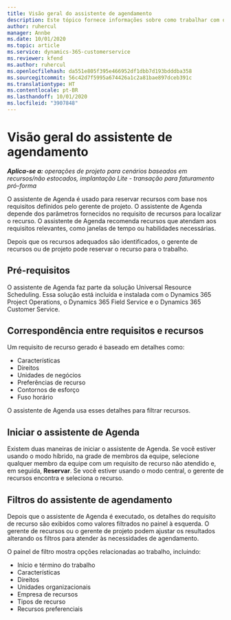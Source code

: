 ```yaml
---
title: Visão geral do assistente de agendamento
description: Este tópico fornece informações sobre como trabalhar com o assistente de Agenda para reservar recursos.
author: ruhercul
manager: Annbe
ms.date: 10/01/2020
ms.topic: article
ms.service: dynamics-365-customerservice
ms.reviewer: kfend
ms.author: ruhercul
ms.openlocfilehash: da551e805f395e466952df1dbb7d193bdddba358
ms.sourcegitcommit: 56c42d7f5995a674426a1c2a81bae897dceb391c
ms.translationtype: HT
ms.contentlocale: pt-BR
ms.lasthandoff: 10/01/2020
ms.locfileid: "3907848"
---
```

# <a name="schedule-assistant-overview"></a>Visão geral do assistente de agendamento

_**Aplica-se a:** operações de projeto para cenários baseados em recursos/não estocados, implantação Lite - transação para faturamento pró-forma_

O assistente de Agenda é usado para reservar recursos com base nos requisitos definidos pelo gerente de projeto. O assistente de Agenda depende dos parâmetros fornecidos no requisito de recursos para localizar o recurso. O assistente de Agenda recomenda recursos que atendam aos requisitos relevantes, como janelas de tempo ou habilidades necessárias.

Depois que os recursos adequados são identificados, o gerente de recursos ou de projeto pode reservar o recurso para o trabalho.

## <a name="prerequisites"></a>Pré-requisitos

O assistente de Agenda faz parte da solução Universal Resource Scheduling. Essa solução está incluída e instalada com o Dynamics 365 Project Operations, o Dynamics 365 Field Service e o Dynamics 365 Customer Service.

## <a name="matching-requirements-and-resources"></a>Correspondência entre requisitos e recursos

Um requisito de recurso gerado é baseado em detalhes como:

-   Características
-   Direitos
-   Unidades de negócios
-   Preferências de recurso
-   Contornos de esforço
-   Fuso horário

O assistente de Agenda usa esses detalhes para filtrar recursos.

## <a name="launch-the-schedule-assistant"></a>Iniciar o assistente de Agenda

Existem duas maneiras de iniciar o assistente de Agenda. Se você estiver usando o modo híbrido, na grade de membros da equipe, selecione qualquer membro da equipe com um requisito de recurso não atendido e, em seguida, **Reservar**. Se você estiver usando o modo central, o gerente de recursos encontra e seleciona o recurso.

## <a name="schedule-assistant-filters"></a>Filtros do assistente de agendamento

Depois que o assistente de Agenda é executado, os detalhes do requisito de recurso são exibidos como valores filtrados no painel à esquerda. O gerente de recursos ou o gerente de projeto podem ajustar os resultados alterando os filtros para atender às necessidades de agendamento.

O painel de filtro mostra opções relacionadas ao trabalho, incluindo:

-   Início e término do trabalho
-   Características
-   Direitos
-   Unidades organizacionais
-   Empresa de recursos
-   Tipos de recurso
-   Recursos preferenciais

